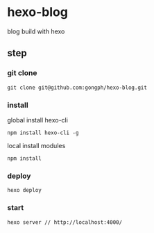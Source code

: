 # hexo-blog
blog build with hexo

## step

### git clone
```
git clone git@github.com:gongph/hexo-blog.git
```


### install

global install hexo-cli
```
npm install hexo-cli -g
```

local install modules
```
npm install 
```

### deploy
```
hexo deploy
```

### start
```
hexo server // http://localhost:4000/
```
